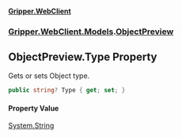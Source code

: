 #### [Gripper.WebClient](index 'index')
### [Gripper.WebClient.Models](Gripper_WebClient_Models 'Gripper.WebClient.Models').[ObjectPreview](Gripper_WebClient_Models_ObjectPreview 'Gripper.WebClient.Models.ObjectPreview')
## ObjectPreview.Type Property
Gets or sets Object type.  
```csharp
public string? Type { get; set; }
```
#### Property Value
[System.String](https://docs.microsoft.com/en-us/dotnet/api/System.String 'System.String')

